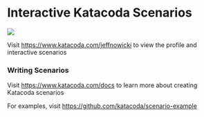 # Interactive Katacoda Scenarios

[![](http://shields.katacoda.com/katacoda/jeffnowicki/count.svg)](https://www.katacoda.com/jeffnowicki "Get your profile on Katacoda.com")

Visit https://www.katacoda.com/jeffnowicki to view the profile and interactive scenarios

### Writing Scenarios
Visit https://www.katacoda.com/docs to learn more about creating Katacoda scenarios

For examples, visit https://github.com/katacoda/scenario-example
